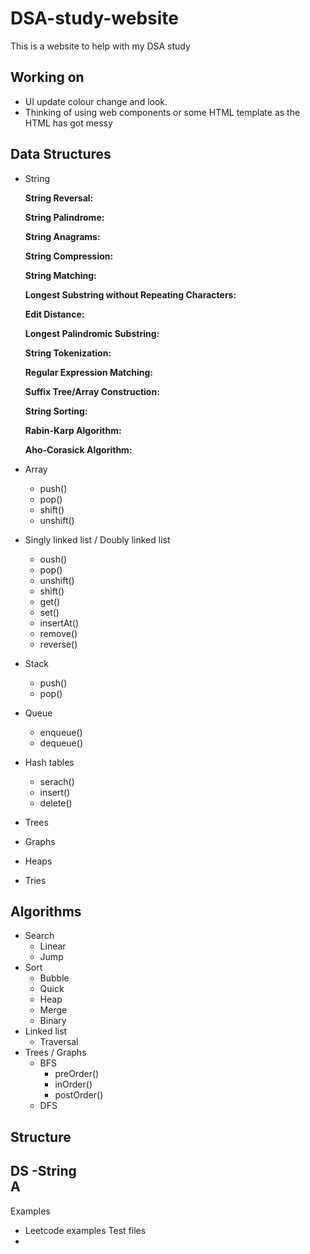 # DSA-study-website
This is a website to help with my DSA study

## Working on
- UI update colour change and look.
- Thinking of using web components or some HTML template as the HTML has got messy  

## Data Structures

- String

  **String Reversal:**

  **String Palindrome:**

  **String Anagrams:**

  **String Compression:**

  **String Matching:**

  **Longest Substring without Repeating Characters:**

  **Edit Distance:**

  **Longest Palindromic Substring:**

  **String Tokenization:**

  **Regular Expression Matching:**

  **Suffix Tree/Array Construction:**

  **String Sorting:**

  **Rabin-Karp Algorithm:**

  **Aho-Corasick Algorithm:**

- Array
  - push()
  - pop()
  - shift()
  - unshift()
- Singly linked list / Doubly linked list
  - oush()
  - pop()
  - unshift()
  - shift()
  - get()
  - set()
  - insertAt()
  - remove()
  - reverse()
- Stack
  - push()
  - pop()
- Queue
  - enqueue()
  - dequeue()
- Hash tables
  - serach()
  - insert()
  - delete()  
- Trees
- Graphs
- Heaps
- Tries
  
## Algorithms
- Search
  - Linear
  - Jump
- Sort
  -  Bubble
  -  Quick
  -  Heap
  -  Merge
  -  Binary
- Linked list
  - Traversal
- Trees / Graphs
  - BFS
    - preOrder()
    - inOrder()
    - postOrder()
  - DFS
 
## Structure 

DS
-String  
A
-
Examples
- Leetcode examples
Test files
-


